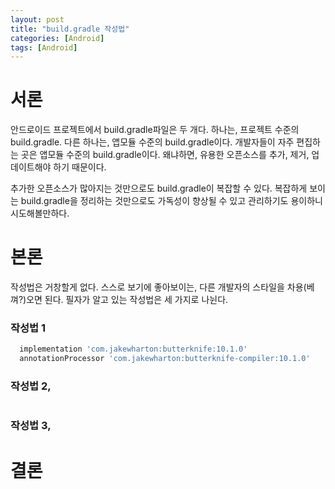 ```yaml
---
layout: post
title: "build.gradle 작성법"
categories: [Android]
tags: [Android]
---
```


# 서론

안드로이드 프로젝트에서 build.gradle파일은 두 개다. 하나는, 프로젝트 수준의 build.gradle. 다른 하나는, 앱모듈 수준의 build.gradle이다. 개발자들이 자주 편집하는 곳은 앱모듈 수준의 build.gradle이다. 왜냐하면, 유용한 오픈소스를 추가, 제거, 업데이트해야 하기 때문이다. 

추가한 오픈소스가 많아지는 것만으로도 build.gradle이 복잡할 수 있다. 복잡하게 보이는 build.gradle을 정리하는 것만으로도 가독성이 향상될 수 있고 관리하기도 용이하니 시도해볼만하다.

# 본론

작성법은 거창할게 없다. 스스로 보기에 좋아보이는, 다른 개발자의 스타일을 차용(베껴?)오면 된다. 필자가 알고 있는 작성법은 세 가지로 나뉜다.

### 작성법 1

```groovy
  implementation 'com.jakewharton:butterknife:10.1.0'
  annotationProcessor 'com.jakewharton:butterknife-compiler:10.1.0'
```

### 작성법 2,

```

```



### 작성법 3,



# 결론